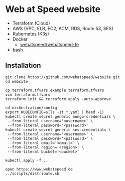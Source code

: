 # Web at Speed website

- Terraform (Cloud)
- AWS (VPC, ELB, EC2, ACM, RDS, Route 53, SES)
- Kubernetes (K3s)
- Docker
    - [webatspeed/webatspeed-fe](https://hub.docker.com/r/webatspeed/webatspeed-fe/tags)
- bash

## Installation

```
git clone https://github.com/webatspeed/website.git
cd website

cp terraform.tfvars.example terraform.tfvars
vim terraform.tfvars
terraform init && terraform apply -auto-approve

cd orchestration/config
export KUBECONFIG=$(ls -1t *.yaml | head -1)
kubectl create secret generic mongo-credentials \
 --from-literal username='<username>' \
 --from-literal password='<password>'
kubectl create secret generic ses-credentials \
 --from-literal username='<username>' \
 --from-literal password='<password>' \
 --from-literal email='<email>' \
 --from-literal region='<region>' \
 --from-literal bucket='<bucket>'

kubectl apply -f ..

open https://www.webatspeed.de
../scripts/distribute.sh
```
